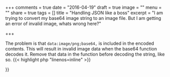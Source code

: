 +++
comments = true
date = "2016-04-19"
draft = true
image = ""
menu = ""
share = true
tags = []
title = "Handling JSON like a boss"
excerpt = "I am trying to convert my base64 image string to an image file. But I am getting an error of invalid image, whats wrong here?"

+++

The problem is that `data:image/png;base64,` is included in the encoded contents. This will result in invalid image data when the base64 function decodes it. Remove that data in the function before decoding the string, like so.
{{< highlight php "linenos=inline" >}}
<?php
function base64_to_jpeg($base64_string, $output_file) {
    $ifp = fopen($output_file, "wb");

    $data = explode(',', $base64_string);

    fwrite($ifp, base64_decode($data[1]));
    fclose($ifp);

    return $output_file;
}
{{< /highlight >}}